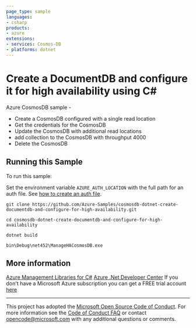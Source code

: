 ```yaml
---
page_type: sample
languages:
- csharp
products:
- azure
extensions:
- services: Cosmos-DB
- platforms: dotnet
---
```


# Create a DocumentDB and configure it for high availability using C# #

 Azure CosmosDB sample -
  - Create a CosmosDB configured with a single read location
  - Get the credentials for the CosmosDB
  - Update the CosmosDB with additional read locations
  - add collection to the CosmosDB with throughput 4000
  - Delete the CosmosDB


## Running this Sample ##

To run this sample:

Set the environment variable `AZURE_AUTH_LOCATION` with the full path for an auth file. See [how to create an auth file](https://github.com/Azure/azure-libraries-for-net/blob/master/AUTH.md).

    git clone https://github.com/Azure-Samples/cosmosdb-dotnet-create-documentdb-and-configure-for-high-availability.git

    cd cosmosdb-dotnet-create-documentdb-and-configure-for-high-availability

    dotnet build

    bin\Debug\net452\ManageHACosmosDB.exe

## More information ##

[Azure Management Libraries for C#](https://github.com/Azure/azure-sdk-for-net/tree/Fluent)
[Azure .Net Developer Center](https://azure.microsoft.com/en-us/develop/net/)
If you don't have a Microsoft Azure subscription you can get a FREE trial account [here](http://go.microsoft.com/fwlink/?LinkId=330212)

---

This project has adopted the [Microsoft Open Source Code of Conduct](https://opensource.microsoft.com/codeofconduct/). For more information see the [Code of Conduct FAQ](https://opensource.microsoft.com/codeofconduct/faq/) or contact [opencode@microsoft.com](mailto:opencode@microsoft.com) with any additional questions or comments.